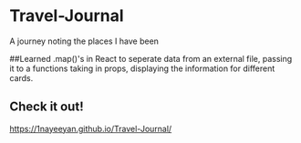 # Travel-Journal
A journey noting the places I have been

##Learned
.map()'s in React to seperate data from an external file, passing it to a functions taking in props, displaying the information for different cards. 

## Check it out!
https://1nayeeyan.github.io/Travel-Journal/
